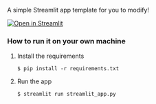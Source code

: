 
A simple Streamlit app template for you to modify!

[![Open in Streamlit](https://static.streamlit.io/badges/streamlit_badge_black_white.svg)](https://chemvis.streamlit.app/)

### How to run it on your own machine

1. Install the requirements

   ```
   $ pip install -r requirements.txt
   ```

2. Run the app

   ```
   $ streamlit run streamlit_app.py
   ```
